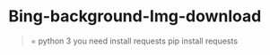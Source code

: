 # Bing-background-Img-download
  >= python 3  you need install requests
  pip install requests
  
  
  
  
